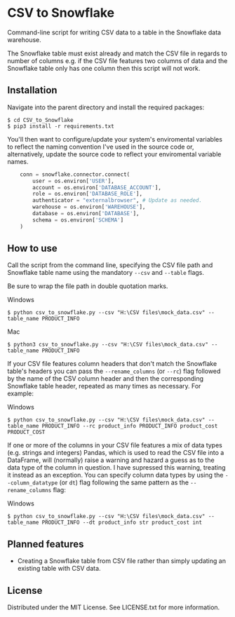 # CSV to Snowflake

Command-line script for writing CSV data to a table in the Snowflake data warehouse.

The Snowflake table must exist already and match the CSV file in regards to number of columns e.g. if the CSV file features two columns of data and the Snowflake table
only has one column then this script will not work.

## Installation

Navigate into the parent directory and install the required packages:

```
$ cd CSV_to_Snowflake
$ pip3 install -r requirements.txt
```

You'll then want to configure/update your system's enviromental variables to reflect the naming convention I've used in the source code or, alternatively, update the source code
to reflect your enviromental variable names.

```python
    conn = snowflake.connector.connect(
        user = os.environ['USER'],
        account = os.environ['DATABASE_ACCOUNT'],
        role = os.environ['DATABASE_ROLE'],
        authenticator = "externalbrowser", # Update as needed.
        warehouse = os.environ['WAREHOUSE'],
        database = os.environ['DATABASE'],
        schema = os.environ['SCHEMA']
    )
```

## How to use

Call the script from the command line, specifying the CSV file path and Snowflake table name using the mandatory `--csv` and `--table` flags. 

Be sure to wrap the file path in double quotation marks.

Windows
```
$ python csv_to_snowflake.py --csv "H:\CSV files\mock_data.csv" --table_name PRODUCT_INFO
```

Mac
```
$ python3 csv_to_snowflake.py --csv "H:\CSV files\mock_data.csv" --table_name PRODUCT_INFO
```

If your CSV file features column headers that don't match the Snowflake table's headers you can pass the `--rename_columns` (or `--rc`)
flag followed by the name of the CSV column header and then the corresponding Snowflake table header, repeated as many times as necessary. For example:

Windows
```
$ python csv_to_snowflake.py --csv "H:\CSV files\mock_data.csv" --table_name PRODUCT_INFO --rc product_info PRODUCT_INFO product_cost PRODUCT_COST
```
If one or more of the columns in your CSV file features a mix of data types (e.g. strings and integers) Pandas, which is used to read the CSV file into 
a DataFrame, will (normally) raise a warning and hazard a guess as to the data type of the column in question. I have supressed this warning, treating it 
instead as an exception. You can specify column data types by using the `--column_datatype` (or `dt`) flag following the same pattern as the 
`--rename_columns` flag:

Windows
```
$ python csv_to_snowflake.py --csv "H:\CSV files\mock_data.csv" --table_name PRODUCT_INFO --dt product_info str product_cost int
```
## Planned features

- Creating a Snowflake table from CSV file rather than simply updating an existing table with CSV data.

## License

Distributed under the MIT License. See LICENSE.txt for more information.
